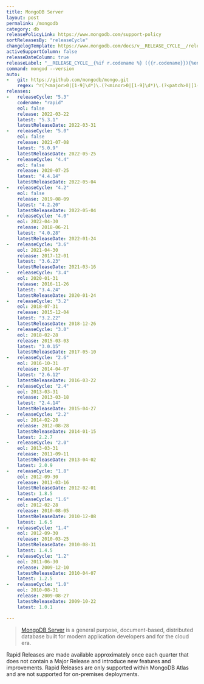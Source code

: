```yaml
---
title: MongoDB Server
layout: post
permalink: /mongodb
category: db
releasePolicyLink: https://www.mongodb.com/support-policy
sortReleasesBy: "releaseCycle"
changelogTemplate: https://www.mongodb.com/docs/v__RELEASE_CYCLE__/release-notes/__RELEASE_CYCLE__/
activeSupportColumn: false
releaseDateColumn: true
releaseLabel: "__RELEASE_CYCLE__{%if r.codename %} ({{r.codename}}){%endif%}"
command: mongod --version
auto:
-   git: https://github.com/mongodb/mongo.git
    regex: ^r(?<major>0|[1-9]\d*)\.(?<minor>0|[1-9]\d*)\.(?<patch>0|[1-9]\d*)$
releases:
-   releaseCycle: "5.3"
    codename: "rapid"
    eol: false
    release: 2022-03-22
    latest: "5.3.1"
    latestReleaseDate: 2022-03-31
-   releaseCycle: "5.0"
    eol: false
    release: 2021-07-08
    latest: "5.0.9"
    latestReleaseDate: 2022-05-25
-   releaseCycle: "4.4"
    eol: false
    release: 2020-07-25
    latest: "4.4.14"
    latestReleaseDate: 2022-05-04
-   releaseCycle: "4.2"
    eol: false
    release: 2019-08-09
    latest: "4.2.20"
    latestReleaseDate: 2022-05-04
-   releaseCycle: "4.0"
    eol: 2022-04-30
    release: 2018-06-21
    latest: "4.0.28"
    latestReleaseDate: 2022-01-24
-   releaseCycle: "3.6"
    eol: 2021-04-30
    release: 2017-12-01
    latest: "3.6.23"
    latestReleaseDate: 2021-03-16
-   releaseCycle: "3.4"
    eol: 2020-01-31
    release: 2016-11-26
    latest: "3.4.24"
    latestReleaseDate: 2020-01-24
-   releaseCycle: "3.2"
    eol: 2018-07-31
    release: 2015-12-04
    latest: "3.2.22"
    latestReleaseDate: 2018-12-26
-   releaseCycle: "3.0"
    eol: 2018-02-28
    release: 2015-03-03
    latest: "3.0.15"
    latestReleaseDate: 2017-05-10
-   releaseCycle: "2.6"
    eol: 2016-10-31
    release: 2014-04-07
    latest: "2.6.12"
    latestReleaseDate: 2016-03-22
-   releaseCycle: "2.4"
    eol: 2013-03-31
    release: 2013-03-18
    latest: "2.4.14"
    latestReleaseDate: 2015-04-27
-   releaseCycle: "2.2"
    eol: 2014-02-28
    release: 2012-08-28
    latestReleaseDate: 2014-01-15
    latest: 2.2.7
-   releaseCycle: "2.0"
    eol: 2013-03-31
    release: 2011-09-11
    latestReleaseDate: 2013-04-02
    latest: 2.0.9
-   releaseCycle: "1.8"
    eol: 2012-09-30
    release: 2011-03-16
    latestReleaseDate: 2012-02-01
    latest: 1.8.5
-   releaseCycle: "1.6"
    eol: 2012-02-28
    release: 2010-08-05
    latestReleaseDate: 2010-12-08
    latest: 1.6.5
-   releaseCycle: "1.4"
    eol: 2012-09-30
    release: 2010-03-25
    latestReleaseDate: 2010-08-31
    latest: 1.4.5
-   releaseCycle: "1.2"
    eol: 2011-06-30
    release: 2009-12-10
    latestReleaseDate: 2010-04-07
    latest: 1.2.5
-   releaseCycle: "1.0"
    eol: 2010-08-31
    release: 2009-08-27
    latestReleaseDate: 2009-10-22
    latest: 1.0.1

---
```


> [MongoDB Server](https://www.mongodb.com/) is a general purpose, document-based, distributed database built for modern application developers and for the cloud era.

Rapid Releases are made available approximately once each quarter that does not contain a Major Release and introduce new features and improvements. Rapid Releases are only supported within MongoDB Atlas and are not supported for on-premises deployments.
